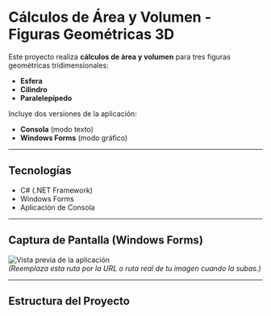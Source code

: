 # Cálculos de Área y Volumen - Figuras Geométricas 3D

Este proyecto realiza **cálculos de área y volumen** para tres figuras geométricas tridimensionales:

- **Esfera**  
- **Cilindro**  
- **Paralelepípedo**  

Incluye dos versiones de la aplicación:
- **Consola** (modo texto)
- **Windows Forms** (modo gráfico)

---

## Tecnologías

- C# (.NET Framework)
- Windows Forms
- Aplicación de Consola

---

## Captura de Pantalla (Windows Forms)

![Vista previa de la aplicación](/ruta/a/tu/imagen.png)  
*(Reemplaza esta ruta por la URL o ruta real de tu imagen cuando la subas.)*

---

## Estructura del Proyecto

